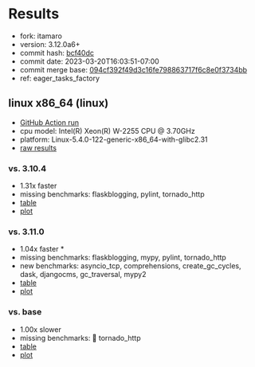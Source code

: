 # Results

- fork: itamaro
- version: 3.12.0a6+
- commit hash: [bcf40dc](https://github.com/itamaro/cpython/commit/bcf40dc)
- commit date: 2023-03-20T16:03:51-07:00
- commit merge base: [094cf392f49d3c16fe798863717f6c8e0f3734bb](https://github.com/itamaro/cpython/commit/094cf392f49d3c16fe798863717f6c8e0f3734bb)
- ref: eager_tasks_factory

## linux x86_64 (linux)

- [GitHub Action run](https://github.com/faster-cpython/benchmarking/actions/runs/4475369618)
- cpu model: Intel(R) Xeon(R) W-2255 CPU @ 3.70GHz
- platform: Linux-5.4.0-122-generic-x86_64-with-glibc2.31
- [raw results](bm-20230320-linux-x86_64-itamaro-eager_tasks_factory-3.12.0a6%2B-bcf40dc.json)

### vs. 3.10.4

- 1.31x faster
- missing benchmarks: flaskblogging, pylint, tornado_http
- [table](bm-20230320-linux-x86_64-itamaro-eager_tasks_factory-3.12.0a6%2B-bcf40dc-vs-3.10.4.md)
- [plot](bm-20230320-linux-x86_64-itamaro-eager_tasks_factory-3.12.0a6%2B-bcf40dc-vs-3.10.4.png)

### vs. 3.11.0

- 1.04x faster \*
- missing benchmarks: flaskblogging, mypy, pylint, tornado_http
- new benchmarks: asyncio_tcp, comprehensions, create_gc_cycles, dask, djangocms, gc_traversal, mypy2
- [table](bm-20230320-linux-x86_64-itamaro-eager_tasks_factory-3.12.0a6%2B-bcf40dc-vs-3.11.0.md)
- [plot](bm-20230320-linux-x86_64-itamaro-eager_tasks_factory-3.12.0a6%2B-bcf40dc-vs-3.11.0.png)

### vs. base

- 1.00x slower
- missing benchmarks: 🔴 tornado_http
- [table](bm-20230320-linux-x86_64-itamaro-eager_tasks_factory-3.12.0a6%2B-bcf40dc-vs-base.md)
- [plot](bm-20230320-linux-x86_64-itamaro-eager_tasks_factory-3.12.0a6%2B-bcf40dc-vs-base.png)


